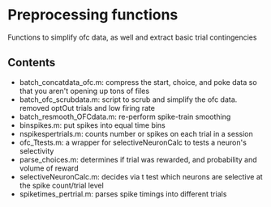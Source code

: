 # Preprocessing functions
Functions to simplify ofc data, as well and extract basic trial contingencies
 
## Contents 

+ batch_concatdata_ofc.m: compress the start, choice, and poke data so that you aren't opening up tons of files
+ batch_ofc_scrubdata.m: script to scrub and simplify the ofc data. removed optOut trials and low firing rate
+ batch_resmooth_OFCdata.m: re-perform spike-train smoothing
+ binspikes.m: put spikes into equal time bins
+ nspikespertrials.m: counts number or spikes on each trial in a session
+ ofc_Ttests.m: a wrapper for selectiveNeuronCalc to tests a neuron's selectivity 
+ parse_choices.m: determines if trial was rewarded, and probability  and volume  of reward
+ selectiveNeuronCalc.m: decides via t test which neurons are selective at the spike count/trial level
+ spiketimes_pertrial.m: parses spike timings into different trials
